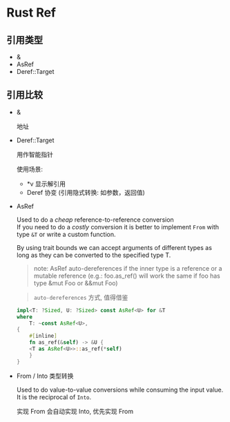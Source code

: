 # Rust Ref


## 引用类型

- &
- AsRef<T>
- Deref::Target

## 引用比较

- & 

  地址

- Deref::Target

  用作智能指针  

  使用场景:

  - *v 显示解引用
  - Deref 协变 (引用隐式转换: 如参数，返回值)

- AsRef<T>

  Used to do a *cheap* reference-to-reference conversion  
  If you need to do a *costly* conversion it is better to 
  implement `From` with type `&T` or write a custom function.

  By using trait bounds we can accept arguments of different types 
  as long as they can be converted to the specified type T.

  > note: AsRef auto-dereferences if the inner type is a reference 
  > or a mutable reference (e.g.: foo.as_ref() will work the same
  > if foo has type &mut Foo or &&mut Foo)

  > `auto-dereferences` 方式, 值得借鉴

  ```Rust
  impl<T: ?Sized, U: ?Sized> const AsRef<U> for &T
  where
      T: ~const AsRef<U>,
  {
      #[inline]
      fn as_ref(&self) -> &U {
	  <T as AsRef<U>>::as_ref(*self)
      }
  }
  ```

- From / Into 类型转换

  Used to do value-to-value conversions while consuming the input value. 
  It is the reciprocal of `Into`.

  实现 From 会自动实现 Into, 优先实现 From
